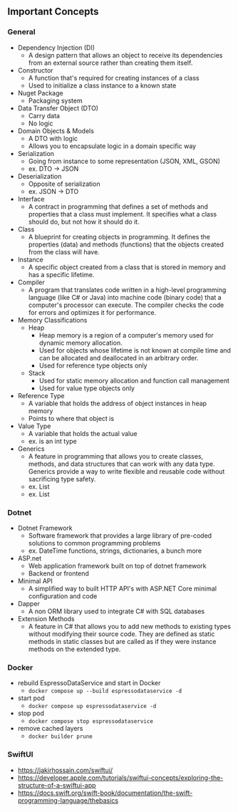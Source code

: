 ## Important Concepts

### General

- Dependency Injection (DI)
  - A design pattern that allows an object to receive its dependencies from an external source rather than creating them itself.
- Constructor
  - A function that's required for creating instances of a class
  - Used to initialize a class instance to a known state
- Nuget Package
  - Packaging system
- Data Transfer Object (DTO)
  - Carry data
  - No logic
- Domain Objects & Models
  - A DTO with logic
  - Allows you to encapsulate logic in a domain specific way
- Serialization
  - Going from instance to some representation (JSON, XML, GSON)
  - ex. DTO -> JSON
- Deserialization
  - Opposite of serialization
  - ex. JSON -> DTO
- Interface
  - A contract in programming that defines a set of methods and properties that a class must implement. It specifies what a class should do, but not how it should do it.
- Class
  - A blueprint for creating objects in programming. It defines the properties (data) and methods (functions) that the objects created from the class will have.
- Instance
  - A specific object created from a class that is stored in memory and has a specific lifetime.
- Compiler
  - A program that translates code written in a high-level programming language (like C# or Java) into machine code (binary code) that a computer's processor can execute. The compiler checks the code for errors and optimizes it for performance.
- Memory Classifications
  - Heap
    - Heap memory is a region of a computer's memory used for dynamic memory allocation.
    - Used for objects whose lifetime is not known at compile time and can be allocated and deallocated in an arbitrary order.
    - Used for reference type objects only
  - Stack
    - Used for static memory allocation and function call management
    - Used for value type objects only
- Reference Type
  - A variable that holds the address of object instances in heap memory
  - Points to where that object is
- Value Type
  - A variable that holds the actual value
  - ex. is an int type
- Generics
  - A feature in programming that allows you to create classes, methods, and data structures that can work with any data type. Generics provide a way to write flexible and reusable code without sacrificing type safety.
  - ex. List<string>
  - ex. List<int>

### Dotnet

- Dotnet Framework
  - Software framework that provides a large library of pre-coded solutions to common programming problems
  - ex. DateTime functions, strings, dictionaries, a bunch more
- ASP.net
  - Web application framework built on top of dotnet framework
  - Backend or frontend
- Minimal API
  - A simplified way to built HTTP API's with ASP.NET Core minimal configuration and code
- Dapper
  - A non ORM library used to integrate C# with SQL databases
- Extension Methods
  - A feature in C# that allows you to add new methods to existing types without modifying their source code. They are defined as static methods in static classes but are called as if they were instance methods on the extended type.

### Docker

- rebuild EspressoDataService and start in Docker
  - `docker compose up --build espressodataservice -d`
- start pod
  - `docker compose up espressodataservice -d`
- stop pod
  - `docker compose stop espressodataservice`
- remove cached layers
  - `docker builder prune`

### SwiftUI
- https://jakirhossain.com/swiftui/
- https://developer.apple.com/tutorials/swiftui-concepts/exploring-the-structure-of-a-swiftui-app
- https://docs.swift.org/swift-book/documentation/the-swift-programming-language/thebasics